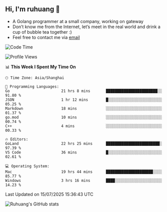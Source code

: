 ## Hi, I'm ruhuang 👋

- A Golang programmer at a small company, working on gateway
- Don’t know me from the Internet, let’s meet in the real world and drink a cup of bubble tea together :)
- Feel free to contact me via [email](mailto:ruhuang2001@gmail.com)
<!--START_SECTION:waka-->
![Code Time](http://img.shields.io/badge/Code%20Time-667%20hrs%2034%20mins-blue)

![Profile Views](http://img.shields.io/badge/Profile%20Views-0-blue)

📊 **This Week I Spent My Time On** 

```text
🕑︎ Time Zone: Asia/Shanghai

💬 Programming Languages: 
Go                       21 hrs 8 mins       ███████████████████████░░   91.80 % 
JSON                     1 hr 12 mins        █░░░░░░░░░░░░░░░░░░░░░░░░   05.25 % 
Markdown                 18 mins             ░░░░░░░░░░░░░░░░░░░░░░░░░   01.37 % 
go.mod                   10 mins             ░░░░░░░░░░░░░░░░░░░░░░░░░   00.74 % 
C++                      4 mins              ░░░░░░░░░░░░░░░░░░░░░░░░░   00.33 % 

🔥 Editors: 
GoLand                   22 hrs 25 mins      ████████████████████████░   97.39 % 
VS Code                  36 mins             █░░░░░░░░░░░░░░░░░░░░░░░░   02.61 % 

💻 Operating System: 
Mac                      19 hrs 44 mins      █████████████████████░░░░   85.77 % 
Windows                  3 hrs 16 mins       ████░░░░░░░░░░░░░░░░░░░░░   14.23 % 
```


 Last Updated on 15/07/2025 15:36:43 UTC
<!--END_SECTION:waka-->

![Ruhuang's GitHub stats](https://github-readme-stats.vercel.app/api?username=ruhuang2001&count_private=true&hide_title=true&show_icons=true&theme=vue)

